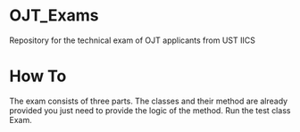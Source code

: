 # OJT_Exams
Repository for the technical exam of OJT applicants from UST IICS

# How To
The exam consists of three parts. The classes and their method are already provided you just need to provide the logic of the method.
Run the test class Exam.
